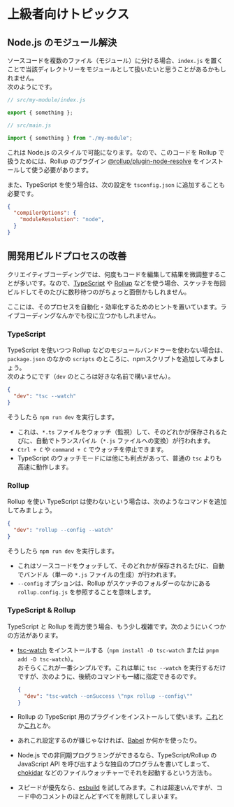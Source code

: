 # 上級者向けトピックス

## Node.js のモジュール解決

ソースコードを複数のファイル（モジュール）に分ける場合、`index.js` を置くことで当該ディレクトリーをモジュールとして扱いたいと思うことがあるかもしれません。  
次のようにです。

```js
// src/my-module/index.js

export { something };
```

```js
// src/main.js

import { something } from "./my-module";
```

これは Node.js のスタイルで可能になります。なので、このコードを Rollup で扱うためには、Rollup のプラグイン [@rollup/plugin-node-resolve](https://www.npmjs.com/package/@rollup/plugin-node-resolve) をインストールして使う必要があります。

また、TypeScript を使う場合は、次の設定を `tsconfig.json` に追加することも必要です。

```json
{
  "compilerOptions": {
    "moduleResolution": "node",
  }
}
```

## 開発用ビルドプロセスの改善

クリエイティブコーディングでは、何度もコードを編集して結果を微調整することが多いです。なので、[TypeScript](https://www.typescriptlang.org/) や [Rollup](https://rollupjs.org/) などを使う場合、スケッチを毎回ビルドしてそのたびに数秒待つのがちょっと面倒かもしれません。

ここには、そのプロセスを自動化・効率化するためのヒントを置いています。ライブコーディングなんかでも役に立つかもしれません。

### TypeScript

TypeScript を使いつつ Rollup などのモジュールバンドラーを使わない場合は、`package.json` のなかの `scripts` のところに、npmスクリプトを追加してみましょう。  
次のようにです（`dev` のところは好きな名前で構いません）。

```json
{
  "dev": "tsc --watch"
}
```

そうしたら `npm run dev` を実行します。

- これは、`*.ts` ファイルをウォッチ（監視）して、そのどれかが保存されるたびに、自動でトランスパイル（`*.js` ファイルへの変換）が行われます。
- `Ctrl + C` や `command + C` でウォッチを停止できます。
- TypeScript のウォッチモードには他にも利点があって、普通の `tsc` よりも高速に動作します。

### Rollup

Rollup を使い TypeScript は使わないという場合は、次のようなコマンドを追加してみましょう。

```json
{
  "dev": "rollup --config --watch"
}
```

そうしたら `npm run dev` を実行します。

- これはソースコードをウォッチして、そのどれかが保存されるたびに、自動でバンドル（単一の `*.js` ファイルの生成）が行われます。
- `--config` オプションは、Rollup がスケッチのフォルダーのなかにある `rollup.config.js` を参照することを意味します。

### TypeScript & Rollup

TypeScript と Rollup を両方使う場合、もう少し複雑です。次のようにいくつかの方法があります。

- [tsc-watch](https://www.npmjs.com/package/tsc-watch) をインストールする（`npm install -D tsc-watch` または `pnpm add -D tsc-watch`）。  
おそらくこれが一番シンプルです。これは単に `tsc --watch` を実行するだけですが、次のように、後続のコマンドも一緒に指定できるのです。

    ```json
    {
      "dev": "tsc-watch --onSuccess \"npx rollup --config\""
    }
    ```

- Rollup の TypeScript 用のプラグインをインストールして使います。[これ](https://www.npmjs.com/package/@rollup/plugin-typescript)とか[これ](https://www.npmjs.com/package/rollup-plugin-typescript2)とか。
- あれこれ設定するのが嫌じゃなければ、[Babel](https://babeljs.io/) か何かを使ったり。
- Node.js での非同期プログラミングができるなら、TypeScript/Rollup の JavaScript API を呼び出すような独自のプログラムを書いてしまって、[chokidar](https://www.npmjs.com/package/chokidar) などのファイルウォッチャーでそれを起動するという方法も。
- スピードが優先なら、[esbuild](https://esbuild.github.io/) を試してみます。これは超速いんですが、コード中のコメントのほとんどすべてを削除してしまいます。
